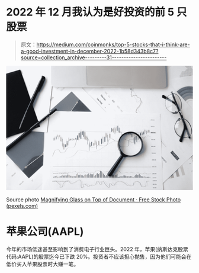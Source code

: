 # 2022 年 12 月我认为是好投资的前 5 只股票

> 原文：<https://medium.com/coinmonks/top-5-stocks-that-i-think-are-a-good-investment-in-december-2022-1b58d343b8c7?source=collection_archive---------31----------------------->

![](img/cbe240e6d9f026ec916742b4a45f619a.png)

Source photo [Magnifying Glass on Top of Document · Free Stock Photo (pexels.com)](https://www.pexels.com/photo/magnifying-glass-on-top-of-document-6801648/)

# 苹果公司(AAPL)

今年的市场低迷甚至影响到了消费电子行业巨头。2022 年，苹果(纳斯达克股票代码:AAPL)的股票迄今已下跌 20%。投资者不应该担心抛售，因为他们可能会在低价买入苹果股票时大赚一笔。